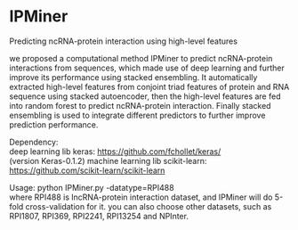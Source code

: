 # IPMiner
Predicting ncRNA-protein interaction using high-level features <br>

we proposed a computational method IPMiner to predict ncRNA-protein interactions from sequences, which made use of deep learning and further improve its performance using stacked 
ensembling. It automatically extracted high-level features from conjoint triad features of protein and RNA sequence using stacked autoencoder, then the high-level features are fed into random forest 
to predict ncRNA-protein 
interaction. Finally stacked ensembling is used to integrate different predictors to further improve prediction performance.

Dependency: <br>
deep learning lib keras: https://github.com/fchollet/keras/ <br> (version Keras-0.1.2)
machine learning lib scikit-learn: https://github.com/scikit-learn/scikit-learn <br>

Usage:
python IPMiner.py -datatype=RPI488  <br>
where RPI488 is lncRNA-protein interaction dataset, and IPMiner will do 5-fold cross-validation for it. you can also choose other datasets, such as RPI1807, RPI369, RPI2241, RPI13254 and NPInter. 
